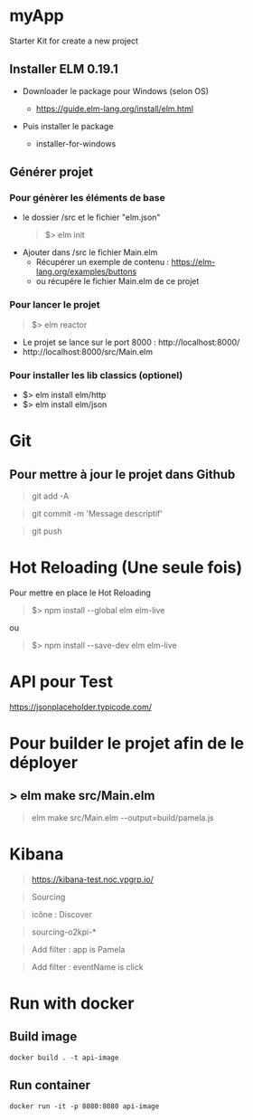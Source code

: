 # myApp

Starter Kit for create a new project

## Installer ELM 0.19.1

- Downloader le package pour Windows (selon OS)

  - https://guide.elm-lang.org/install/elm.html

- Puis installer le package
  - installer-for-windows

## Générer projet

### Pour génèrer les éléments de base

- le dossier /src et le fichier "elm.json"
  > \$> elm init
- Ajouter dans /src le fichier Main.elm
  - Récupérer un exemple de contenu : https://elm-lang.org/examples/buttons
  - ou récupére le fichier Main.elm de ce projet

### Pour lancer le projet

> \$> elm reactor

- Le projet se lance sur le port 8000 : http://localhost:8000/
- http://localhost:8000/src/Main.elm

### Pour installer les lib classics (optionel)

- \$> elm install elm/http
- \$> elm install elm/json

# Git

## Pour mettre à jour le projet dans Github

> git add -A

> git commit -m 'Message descriptif'

> git push

# Hot Reloading (Une seule fois)

Pour mettre en place le Hot Reloading

> \$> npm install --global elm elm-live

ou

> \$> npm install --save-dev elm elm-live

# API pour Test

https://jsonplaceholder.typicode.com/


# Pour builder le projet afin de le déployer
## > elm make src/Main.elm
> elm make src/Main.elm --output=build/pamela.js 

# Kibana

> https://kibana-test.noc.vpgrp.io/

> Sourcing

> icône : Discover

> sourcing-o2kpi-*

> Add filter : app is Pamela

> Add filter : eventName is click

# Run with docker
## Build image
```
docker build . -t api-image
```
## Run container
```
docker run -it -p 8080:8080 api-image
```